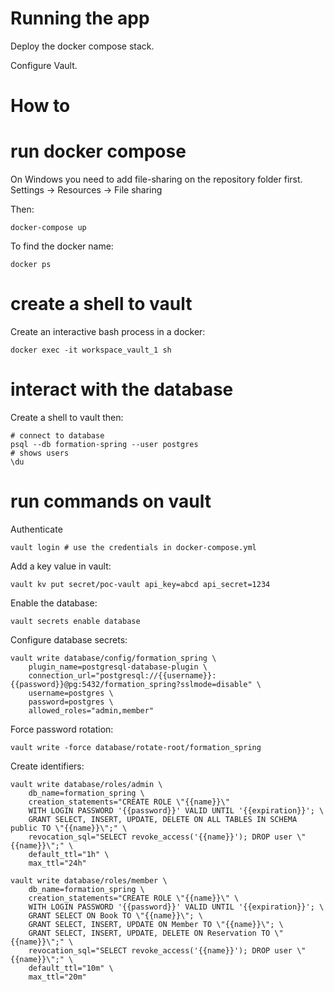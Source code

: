 # Running the app

Deploy the docker compose stack.

Configure Vault.

# How to

# run docker compose

On Windows you need to add file-sharing on the repository folder first. Settings -> Resources -> File sharing

Then:

    docker-compose up

To find the docker name:

    docker ps

# create a shell to vault

Create an interactive bash process in a docker:

    docker exec -it workspace_vault_1 sh

# interact with the database

Create a shell to vault then:

    # connect to database
    psql --db formation-spring --user postgres
    # shows users
    \du

# run commands on vault

Authenticate

    vault login # use the credentials in docker-compose.yml

Add a key value in vault:

    vault kv put secret/poc-vault api_key=abcd api_secret=1234

Enable the database:

    vault secrets enable database

Configure database secrets:

    vault write database/config/formation_spring \
        plugin_name=postgresql-database-plugin \
        connection_url="postgresql://{{username}}:{{password}}@pg:5432/formation_spring?sslmode=disable" \
        username=postgres \
        password=postgres \
        allowed_roles="admin,member" 

Force password rotation:

    vault write -force database/rotate-root/formation_spring

Create identifiers:

    vault write database/roles/admin \
        db_name=formation_spring \
        creation_statements="CREATE ROLE \"{{name}}\"
        WITH LOGIN PASSWORD '{{password}}' VALID UNTIL '{{expiration}}'; \
        GRANT SELECT, INSERT, UPDATE, DELETE ON ALL TABLES IN SCHEMA public TO \"{{name}}\";" \
        revocation_sql="SELECT revoke_access('{{name}}'); DROP user \"{{name}}\";" \
        default_ttl="1h" \
        max_ttl="24h"

    vault write database/roles/member \
        db_name=formation_spring \
        creation_statements="CREATE ROLE \"{{name}}\" \
        WITH LOGIN PASSWORD '{{password}}' VALID UNTIL '{{expiration}}'; \
        GRANT SELECT ON Book TO \"{{name}}\"; \
        GRANT SELECT, INSERT, UPDATE ON Member TO \"{{name}}\"; \
        GRANT SELECT, INSERT, UPDATE, DELETE ON Reservation TO \"{{name}}\";" \
        revocation_sql="SELECT revoke_access('{{name}}'); DROP user \"{{name}}\";" \
        default_ttl="10m" \
        max_ttl="20m"